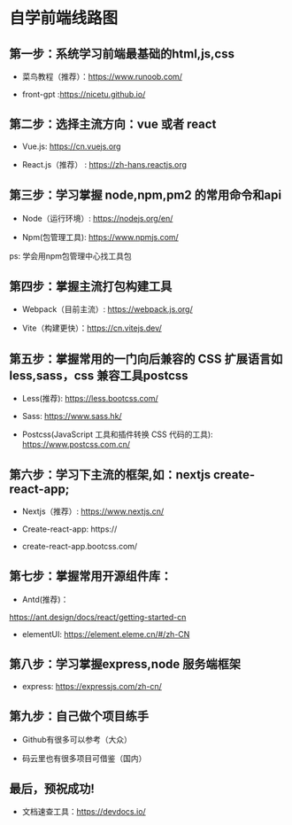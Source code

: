 
# 自学前端线路图

## 第一步：系统学习前端最基础的html,js,css

- 菜鸟教程（推荐）：https://www.runoob.com/

- front-gpt :https://nicetu.github.io/

## 第二步：选择主流方向：vue 或者 react

- Vue.js: https://cn.vuejs.org

- React.js（推荐） : https://zh-hans.reactjs.org

## 第三步：学习掌握 node,npm,pm2 的常用命令和api

- Node（运行环境）: https://nodejs.org/en/

- Npm(包管理工具): https://www.npmjs.com/

ps: 学会用npm包管理中心找工具包


## 第四步：掌握主流打包构建工具

- Webpack（目前主流）: https://webpack.js.org/

- Vite（构建更快）：https://cn.vitejs.dev/

## 第五步：掌握常用的一门向后兼容的 CSS 扩展语言如less,sass，css 兼容工具postcss

- Less(推荐): https://less.bootcss.com/

- Sass:  https://www.sass.hk/

- Postcss(JavaScript 工具和插件转换 CSS 代码的工具): https://www.postcss.com.cn/

## 第六步：学习下主流的框架,如：nextjs  create-react-app;

- Nextjs（推荐）: https://www.nextjs.cn/

- Create-react-app: https://

- create-react-app.bootcss.com/

## 第七步：掌握常用开源组件库：

- Antd(推荐)：

 https://ant.design/docs/react/getting-started-cn

- elementUI:
 https://element.eleme.cn/#/zh-CN


## 第八步：学习掌握express,node 服务端框架

- express: https://expressjs.com/zh-cn/

## 第九步：自己做个项目练手

- Github有很多可以参考（大众）

- 码云里也有很多项目可借鉴（国内）

## 最后，预祝成功!

- 文档速查工具：https://devdocs.io/

